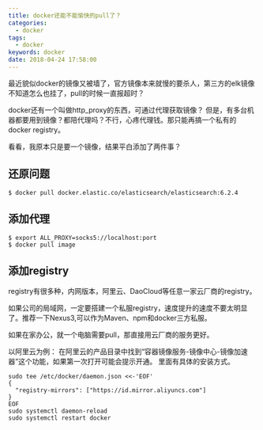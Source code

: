 ```yaml
---
title: docker还能不能愉快的pull了？
categories:
  - docker
tags:
  - docker
keywords: docker
date: 2018-04-24 17:58:00
---
```

最近貌似docker的镜像又被墙了，官方镜像本来就慢的要杀人，第三方的elk镜像不知道怎么也挂了，pull的时候一直报超时？

docker还有一个叫做http_proxy的东西，可通过代理获取镜像？
但是，有多台机器都要用到镜像？都陪代理吗？不行，心疼代理钱。那只能再搞一个私有的docker registry。

看看，我原本只是要一个镜像，结果平白添加了两件事？

## 还原问题
``` shell
$ docker pull docker.elastic.co/elasticsearch/elasticsearch:6.2.4

```

## 添加代理
``` shell
$ export ALL_PROXY=socks5://localhost:port 
$ docker pull image
```
## 添加registry
registry有很多种，内网版本，阿里云、DaoCloud等任意一家云厂商的registry。

如果公司的局域网，一定要搭建一个私服registry，速度提升的速度不要太明显了。推荐一下Nexus3,可以作为Maven、npm和docker三方私服。

如果在家办公，就一个电脑需要pull，那直接用云厂商的服务更好。

以阿里云为例：
在阿里云的产品目录中找到“容器镜像服务-镜像中心-镜像加速器”这个功能，如果第一次打开可能会提示开通。
里面有具体的安装方式。
``` shell
sudo tee /etc/docker/daemon.json <<-'EOF'
{
  "registry-mirrors": ["https://id.mirror.aliyuncs.com"]
}
EOF
sudo systemctl daemon-reload
sudo systemctl restart docker
```
